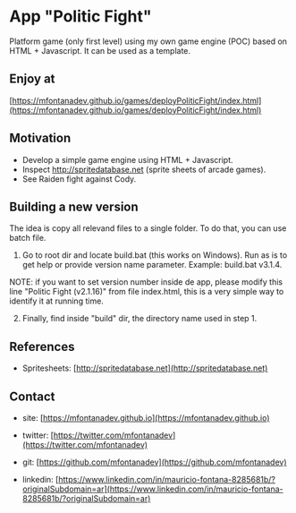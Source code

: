 
# App "Politic Fight"
 
Platform game (only first level) using my own game engine (POC) based on HTML + Javascript. It can be used as a template. 

## Enjoy at
[https://mfontanadev.github.io/games/deployPoliticFight/index.html](https://mfontanadev.github.io/games/deployPoliticFight/index.html)

## Motivation
- Develop a simple game engine using HTML + Javascript.
- Inspect http://spritedatabase.net (sprite sheets of arcade games).
- See Raiden fight against Cody.

## Building a new version

The idea is copy all relevand files to a single folder. To do that, you can use batch file.

1. Go to root dir and locate build.bat (this works on Windows). Run as is to get help or provide version name parameter. Example: build.bat v3.1.4.

NOTE: if you want to set version number inside de app, please modify this line "Politic Fight (v2.1.16)" from file index.html, this is a very simple way to identify it at running time.

2. Finally, find inside "build" dir, the directory name used in step 1. 

## References

* Spritesheets: [http://spritedatabase.net](http://spritedatabase.net)

## Contact

* site: [https://mfontanadev.github.io](https://mfontanadev.github.io)

* twitter: [https://twitter.com/mfontanadev](https://twitter.com/mfontanadev)

* git: [https://github.com/mfontanadev](https://github.com/mfontanadev)

* linkedin: [https://www.linkedin.com/in/mauricio-fontana-8285681b/?originalSubdomain=ar](https://www.linkedin.com/in/mauricio-fontana-8285681b/?originalSubdomain=ar)


